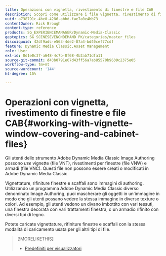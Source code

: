 ```yaml
---
title: Operazioni con vignetta, rivestimento di finestre e file CAB
description: Scopri come utilizzare i file vignetta, rivestimento di finestre e archivio in Adobe Dynamic Media Classic.
uuid: a738791c-4be0-4286-abbd-fae7a0e4bb73
contentOwner: Rick Brough
content-type: reference
products: SG_EXPERIENCEMANAGER/Dynamic-Media-Classic
geptopics: SG_SCENESEVENONDEMAND_PK/categories/master_files
discoiquuid: 42df9adc-e563-4de2-87a4-bd40cef77cdf
feature: Dynamic Media Classic,Asset Management
role: User
exl-id: 8d1e0c37-a648-4c7b-8f68-4b2ab71dfa11
source-git-commit: d43b0791e67d43ff56a7ab85570b9639c2375e05
workflow-type: tm+mt
source-wordcount: '144'
ht-degree: 15%

---
```


# Operazioni con vignetta, rivestimento di finestre e file CAB{#working-with-vignette-window-covering-and-cabinet-files}

Gli utenti dello strumento Adobe Dynamic Media Classic Image Authoring possono *use* vignette (file VNT), rivestimenti per finestre (file VNW) e armadi (file VNC). Questi file non possono essere creati o modificati in Adobe Dynamic Media Classic.

Vignettature, rifiniture finestre e scaffali sono immagini di authoring. Utilizzando un programma Adobe Dynamic Media Classic diverso denominato Image Authoring, puoi mascherare gli oggetti in un&#39;immagine in modo che gli utenti possano vedere la stessa immagine in diverse texture o colori. Ad esempio, gli utenti vedono un divano imbottito con vari tessuti, una finestra decorata con vari trattamenti finestra, o un armadio rifinito con diversi tipi di legno.

Potete caricate vignettature, rifiniture finestre e scaffali con la stessa modalità di caricamento usata per gli altri tipi di file.

>[!MORELIKETHIS]
>
>* [Predefiniti per visualizzatori](application-setup.md#viewer_presets)

